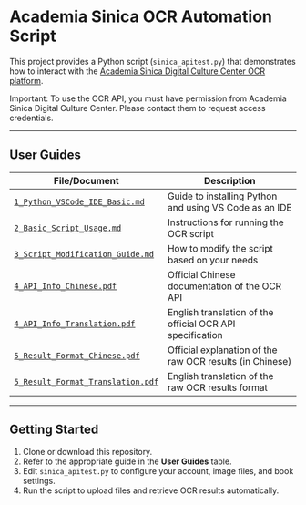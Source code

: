 
# Academia Sinica OCR Automation Script

This project provides a Python script (`sinica_apitest.py`) that demonstrates how to interact with the [Academia Sinica Digital Culture Center OCR platform](https://ocr.ascdc.tw/).

Important: To use the OCR API, you must have permission from Academia Sinica Digital Culture Center. Please contact them to request access credentials.

---

## User Guides

| File/Document                                                            | Description                                               |
| ------------------------------------------------------------------------ | --------------------------------------------------------- |
| [`1_Python_VSCode_IDE_Basic.md`](./1_Python_VSCode_IDE_Basic.md)         | Guide to installing Python and using VS Code as an IDE    |
| [`2_Basic_Script_Usage.md`](./2_Basic_Script_Usage.md)                   | Instructions for running the OCR script                   |
| [`3_Script_Modification_Guide.md`](./3_Script_Modification_Guide.md)       | How to modify the script based on your needs              |
| [`4_API_Info_Chinese.pdf`](./4_API_Info_Chinese.pdf)                   | Official Chinese documentation of the OCR API             |
| [`4_API_Info_Translation.pdf`](./4_API_Info_Translation.pdf)           | English translation of the official OCR API specification |
| [`5_Result_Format_Chinese.pdf`](./5_Result_Format_Chinese.pdf)         | Official explanation of the raw OCR results (in Chinese)  |
| [`5_Result_Format_Translation.pdf`](./5_Result_Format_Translation.pdf) | English translation of the raw OCR results format         |

---

## Getting Started

1. Clone or download this repository.
2. Refer to the appropriate guide in the **User Guides** table.
3. Edit `sinica_apitest.py` to configure your account, image files, and book settings.
4. Run the script to upload files and retrieve OCR results automatically.
